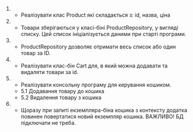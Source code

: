 1. + Реалізувати клас Product які складається з: id, назва, ціна
2. + Товари зберігаються у класі-біні ProductRepository, у вигляді списку. Цей список ініціалізується даними при старті програми.
3. + ProductRepository дозволяє отримати весь список або один товар за ID.
4. + Реалізувати клас-бін Cart для, в який можна додавати та видаляти товари за id.
5. + Реалізувати консольну програму для керування кошиком.
   + 5.1 Додавання товару до кошика
   + 5.2 Видалення товару з кошика
6. + Щоразу при запиті екземпляра-біна кошика з контексту додатка повинен повертатися новий екземпляр кошика.
   ВАЖЛИВО! БД підключати не треба.
